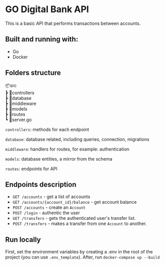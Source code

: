 # GO Digital Bank API
This is a basic API that performs transactions between accounts.

## Built and running with:
- Go
- Docker

## Folders structure

📦src<br>
 ┣ 📂controllers<br>
 ┣ 📂database<br>
 ┣ 📂middleware<br>
 ┣ 📂models<br>
 ┣ 📂routes<br>
 ┗ 📜server.go<br>

 
`controllers`: methods for each endpoint

`database`: database related, including queries, connection, migrations

`middleware`: handlers for routes, for example: authentication

`models`: database entities, a mirror from the schema

`routes`: endpoints for API


## Endpoints description
- `GET /accounts` - get a list of accounts
- `GET /accounts/{account_id}/balance` - get account balance
- `POST /accounts` - create an `Account`
- `POST /login` - authentic the user
- `GET /transfers` - gets the authenticated user's transfer list.
- `POST /transfers` - makes a transfer from one `Account` to another.

## Run locally
First, set the environment variables by creating a .env in the root of the project (you can use `.env_template`).
After, run `docker-compose up --build`